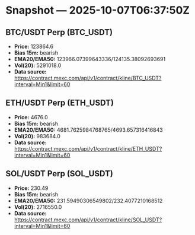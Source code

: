 # Snapshot — 2025-10-07T06:37:50Z

## BTC/USDT Perp (BTC_USDT)
- **Price:** 123864.6
- **Bias 15m:** bearish
- **EMA20/EMA50:** 123966.07399643336/124135.38092693691
- **Vol(20):** 5291018.0
- **Data source:** https://contract.mexc.com/api/v1/contract/kline/BTC_USDT?interval=Min1&limit=60

## ETH/USDT Perp (ETH_USDT)
- **Price:** 4676.0
- **Bias 15m:** bearish
- **EMA20/EMA50:** 4681.7625984768765/4693.657316416843
- **Vol(20):** 983684.0
- **Data source:** https://contract.mexc.com/api/v1/contract/kline/ETH_USDT?interval=Min1&limit=60

## SOL/USDT Perp (SOL_USDT)
- **Price:** 230.49
- **Bias 15m:** bearish
- **EMA20/EMA50:** 231.59490306549802/232.4077210168512
- **Vol(20):** 2716550.0
- **Data source:** https://contract.mexc.com/api/v1/contract/kline/SOL_USDT?interval=Min1&limit=60
